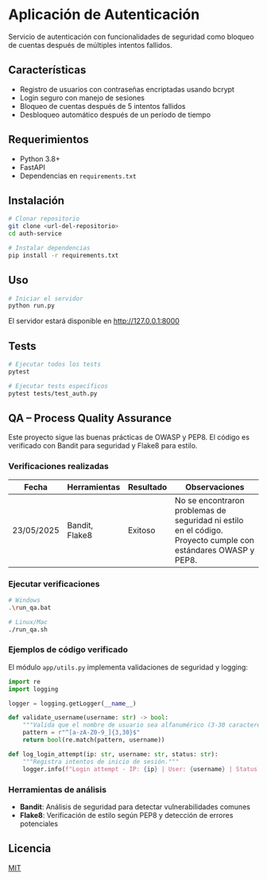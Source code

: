 # Aplicación de Autenticación

Servicio de autenticación con funcionalidades de seguridad como bloqueo de cuentas después de múltiples intentos fallidos.

## Características

- Registro de usuarios con contraseñas encriptadas usando bcrypt
- Login seguro con manejo de sesiones
- Bloqueo de cuentas después de 5 intentos fallidos
- Desbloqueo automático después de un período de tiempo

## Requerimientos

- Python 3.8+
- FastAPI
- Dependencias en `requirements.txt`

## Instalación

```bash
# Clonar repositorio
git clone <url-del-repositorio>
cd auth-service

# Instalar dependencias
pip install -r requirements.txt
```

## Uso

```bash
# Iniciar el servidor
python run.py
```

El servidor estará disponible en http://127.0.0.1:8000

## Tests

```bash
# Ejecutar todos los tests
pytest

# Ejecutar tests específicos
pytest tests/test_auth.py
```

## QA – Process Quality Assurance

Este proyecto sigue las buenas prácticas de OWASP y PEP8. El código es verificado con Bandit para seguridad y Flake8 para estilo.

### Verificaciones realizadas

| Fecha      | Herramientas | Resultado | Observaciones |
|------------|--------------|-----------|---------------|
| 23/05/2025 | Bandit, Flake8 | Exitoso  | No se encontraron problemas de seguridad ni estilo en el código. Proyecto cumple con estándares OWASP y PEP8. |

### Ejecutar verificaciones

```bash
# Windows
.\run_qa.bat

# Linux/Mac
./run_qa.sh
```

### Ejemplos de código verificado

El módulo `app/utils.py` implementa validaciones de seguridad y logging:

```python
import re
import logging

logger = logging.getLogger(__name__)

def validate_username(username: str) -> bool:
    """Valida que el nombre de usuario sea alfanumérico (3-30 caracteres)."""
    pattern = r"^[a-zA-Z0-9_]{3,30}$"
    return bool(re.match(pattern, username))

def log_login_attempt(ip: str, username: str, status: str):
    """Registra intentos de inicio de sesión."""
    logger.info(f"Login attempt - IP: {ip} | User: {username} | Status: {status}")
```

### Herramientas de análisis

- **Bandit**: Análisis de seguridad para detectar vulnerabilidades comunes
- **Flake8**: Verificación de estilo según PEP8 y detección de errores potenciales

## Licencia

[MIT](LICENSE)
